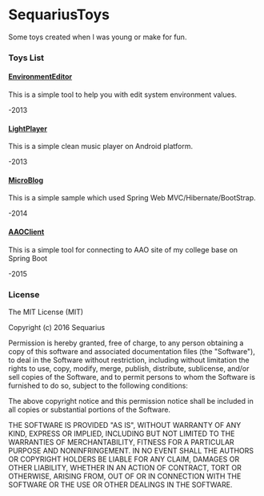 # SequariusToys
Some toys created when I was young or make for fun.
### Toys List
#### [EnvironmentEditor](https://github.com/sequarius/SequariusToys/tree/master/EnviromentEditor)
This is a simple tool to help you with edit system environment values.


-2013
#### [LightPlayer](https://github.com/sequarius/SequariusToys/tree/master/LightPlayer)
This is a simple clean music player on Android platform.


-2013

#### [MicroBlog](https://github.com/sequarius/SequariusToys/tree/master/MicroBlog)
This is a simple sample which used Spring Web MVC/Hibernate/BootStrap.


-2014
#### [AAOClient](https://github.com/sequarius/SequariusToys/tree/master/AAOClient)
This is a simple tool for connecting to AAO site of my college base on Spring Boot


-2015
### License
The MIT License (MIT)

Copyright (c) 2016 Sequarius

Permission is hereby granted, free of charge, to any person obtaining a copy
of this software and associated documentation files (the "Software"), to deal
in the Software without restriction, including without limitation the rights
to use, copy, modify, merge, publish, distribute, sublicense, and/or sell
copies of the Software, and to permit persons to whom the Software is
furnished to do so, subject to the following conditions:

The above copyright notice and this permission notice shall be included in all
copies or substantial portions of the Software.

THE SOFTWARE IS PROVIDED "AS IS", WITHOUT WARRANTY OF ANY KIND, EXPRESS OR
IMPLIED, INCLUDING BUT NOT LIMITED TO THE WARRANTIES OF MERCHANTABILITY,
FITNESS FOR A PARTICULAR PURPOSE AND NONINFRINGEMENT. IN NO EVENT SHALL THE
AUTHORS OR COPYRIGHT HOLDERS BE LIABLE FOR ANY CLAIM, DAMAGES OR OTHER
LIABILITY, WHETHER IN AN ACTION OF CONTRACT, TORT OR OTHERWISE, ARISING FROM,
OUT OF OR IN CONNECTION WITH THE SOFTWARE OR THE USE OR OTHER DEALINGS IN THE
SOFTWARE.
